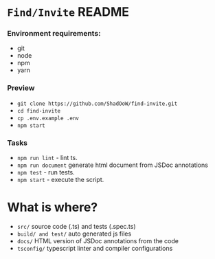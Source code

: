 # `Find/Invite` README

### Environment requirements:
- git
- node
- npm
- yarn

### Preview

- ```git clone https://github.com/ShadOoW/find-invite.git```
- ```cd find-invite```
- ```cp .env.example .env```
- ```npm start```


### Tasks

- ```npm run lint``` - lint ts.
- ```npm run document``` generate html document from JSDoc annotations
- ```npm test``` - run tests.
- ```npm start``` - execute the script.

# What is where?

- ```src/``` source code (.ts) and tests (.spec.ts)
- ```build/ and test/``` auto generated js files
- ```docs/``` HTML version of JSDoc annotations from the code
- ```tsconfig/``` typescript linter and compiler configurations

